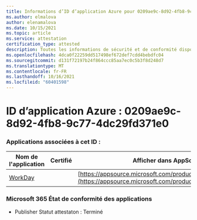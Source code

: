 ```yaml
---
title: Informations d’ID d’application Azure pour 0209ae9c-8d92-4fb8-9c77-4dc29fd371e0
ms.author: elmalova
author: elenamalova
ms.date: 10/15/2021
ms.topic: article
ms.service: attestation
certification_type: attested
description: Toutes les informations de sécurité et de conformité disponibles pour 0209ae9c-8d92-4fb8-9c77-4dc29fd371e0.
ms.openlocfilehash: 4dca0f22259dd517498ef672def7cdd4bebdfc04
ms.sourcegitcommit: d131f72197b24f864ccc85aa7ec0c5b3f8d248d7
ms.translationtype: MT
ms.contentlocale: fr-FR
ms.lasthandoff: 10/16/2021
ms.locfileid: "60401598"
---
```

# <a name="azure-app-id-0209ae9c-8d92-4fb8-9c77-4dc29fd371e0"></a>ID d’application Azure : 0209ae9c-8d92-4fb8-9c77-4dc29fd371e0


### <a name="apps-associated-with-this-id"></a>Applications associées à cet ID :
| **Nom de l'application** | **Certifié** | **Afficher dans AppSource** |
|--------------|---------------|-----------------------|
| [WorkDay](https://docs.microsoft.com/microsoft-365-app-certification/forward/WA200001555) |  | [https://appsource.microsoft.com/product/office/WA200001555](https://appsource.microsoft.com/product/office/WA200001555) |

### <a name="microsoft-365-app-compliance-status"></a>Microsoft 365 État de conformité des applications
- Publisher Statut attestaton : Terminé

